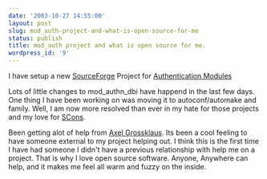 ```yaml
---
date: '2003-10-27 14:55:00'
layout: post
slug: mod_auth-project-and-what-is-open-source-for-me
status: publish
title: mod_auth project and what is open source for me.
wordpress_id: '9'
---
```


I have setup a new [SourceForge](http://www.sf.net) Project for [Authentication Modules](http://sourceforge.net/projects/mod-auth)  

  

Lots of little changes to mod_authn_dbi have happend in the last few days. One thing I have been working on was moving it to autoconf/automake and family.  Well, I am now more resolved than ever in my hate for those projects and my love for [SCons](http://www.scons.org/).
  

  

Been getting alot of help from [Axel Grossklaus](http://sourceforge.net/users/honx/).  Its been a cool feeling to have someone external to my project helping out.  I think this is the first time I have had someone I didn't have a previous relationship with help me on a project.  That is why I love open source software. Anyone, Anywhere can help, and it makes me feel all warm and fuzzy on the inside.  

